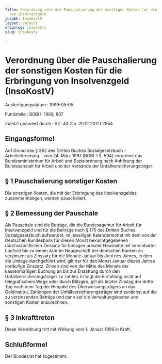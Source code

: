 ```yaml
---
Title: Verordnung über die Pauschalierung der sonstigen Kosten für die Erbringung
  von Insolvenzgeld
jurabk: InsoKostV
layout: default
origslug: insokostv
slug: insokostv

---
```


# Verordnung über die Pauschalierung der sonstigen Kosten für die Erbringung von Insolvenzgeld (InsoKostV)

Ausfertigungsdatum
:   1999-05-05

Fundstelle
:   BGBl I: 1999, 867

Zuletzt geändert durch
:   Art. 43 G v. 20.12.2011 I 2854


## Eingangsformel

Auf Grund des § 362 des Dritten Buches Sozialgesetzbuch - Arbeitsförderung - vom 24. März 1997 (BGBl. I S. 594) verordnet das Bundesministerium für Arbeit und Sozialordnung nach Anhörung der Bundesanstalt für Arbeit und der Verbände der Unfallversicherungsträger:


## § 1 Pauschalierung sonstiger Kosten

Die sonstigen Kosten, die mit der Erbringung des Insolvenzgeldes zusammenhängen, werden pauschaliert.


## § 2 Bemessung der Pauschale

Als Pauschale sind die Beträge, die die Bundesagentur für Arbeit für Insolvenzgeld und für die Beiträge nach § 175 des Dritten Buches Sozialgesetzbuch aufwendet, im jeweiligen Kalendermonat mit dem von der Deutschen Bundesbank für diesen Monat bekanntgegebenen durchschnittlichen Zinssatz für Einlagen privater Haushalte mit vereinbarter Laufzeit bis zu einem Jahr im Neugeschäft der deutschen Banken zu verzinsen; als Zinssatz für die Monate Januar bis Juni des Jahres, in dem die Umlage durchgeführt wird, gilt der für den Monat Januar dieses Jahres vorläufige Zinssatz. Zinsen sind von der Mitte des Monats der kassenmäßigen Buchung an bis zur Erstattung durch den Unfallversicherungsträger zu zahlen. Erfolgt die Erstattung nicht auf telegrafischem Wege oder durch Blitzgiro, gilt als letzter Zinstag der dritte Tag nach dem Tag der Hingabe des Überweisungsträgers an das Geldinstitut. Zahlungen der Unfallversicherungsträger sind zunächst auf die zu verzinsenden Beträge und dann auf die Verwaltungskosten und sonstigen Kosten anzurechnen.


## § 3 Inkrafttreten

Diese Verordnung tritt mit Wirkung vom 1. Januar 1999 in Kraft.


## Schlußformel

Der Bundesrat hat zugestimmt.

